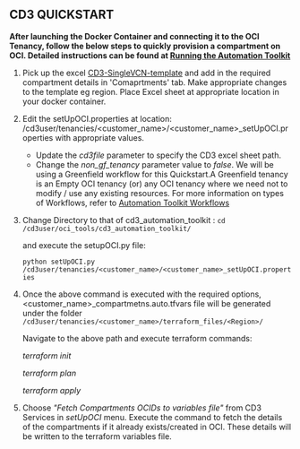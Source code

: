 ## CD3 QUICKSTART

**After launching the Docker Container and connecting it to the OCI Tenancy, follow the below steps to quickly provision a compartment on OCI. Detailed instructions can be found at [Running the Automation Toolkit](/cd3_automation_toolkit/documentation/user_guide/RunningAutomationToolkit.md)** 
1. Pick up the excel [CD3-SingleVCN-template](/cd3_automation_toolkit/example) and add in the required compartment details in 'Comaprtments' tab.
   Make appropriate changes to the template eg region. Place Excel sheet at appropriate location in your docker container.
   
2. Edit the setUpOCI.properties at location: /cd3user/tenancies/<customer_name>/<customer_name>_setUpOCI.properties with appropriate values. 
   - Update the _cd3file_ parameter to specify the CD3 excel sheet path.
   - Change the _non_gf_tenancy_ parameter value to _false_.
   We will be using a Greenfield workflow for this Quickstart.A Greenfield tenancy is an Empty OCI tenancy (or) any OCI tenancy where we need not to modify / use any existing resources. For more information on types of Workflows, refer to [Automation Toolkit Workflows](/cd3_automation_toolkit/documentation/user_guide/Workflows.md)
   
3. Change Directory to that of cd3_automation_toolkit :
    ```cd /cd3user/oci_tools/cd3_automation_toolkit/```
    
   and execute the setupOCI.py file:
   
   ```python setUpOCI.py /cd3user/tenancies/<customer_name>/<customer_name>_setUpOCI.properties```
   
 4. Once the above command is executed with the required options, <customer_name>_compartmetns.auto.tfvars file will be generated under the folder 									
    ```/cd3user/tenancies/<customer_name>/terraform_files/<Region>/```
    
   	Navigate to the above path and execute terraform commands:
   
       _terraform init_
   
       _terraform plan_
     
       _terraform apply_

   
 4. Choose _"Fetch Compartments OCIDs to variables file"_ from CD3 Services in _setUpOCI_ menu. Execute the command to fetch the details of the compartments if it already exists/created in OCI. These details will be written to the terraform variables file.
    

